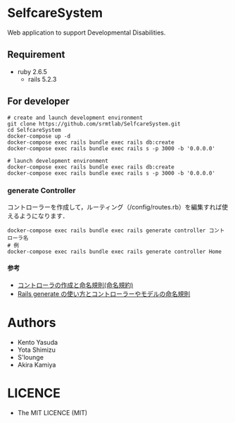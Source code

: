 SelfcareSystem
====
Web application to support Developmental Disabilities.

## Requirement
- ruby 2.6.5
    - rails 5.2.3

## For developer
```
# create and launch development environment
git clone https://github.com/srmtlab/SelfcareSystem.git
cd SelfcareSystem
docker-compose up -d
docker-compose exec rails bundle exec rails db:create
docker-compose exec rails bundle exec rails s -p 3000 -b '0.0.0.0'

# launch development environment
docker-compose exec rails bundle exec rails db:create
docker-compose exec rails bundle exec rails s -p 3000 -b '0.0.0.0'
```

### generate Controller
コントローラーを作成して，ルーティング（/config/routes.rb）を編集すれば使えるようになります．
```
docker-compose exec rails bundle exec rails generate controller コントローラ名
# 例
docker-compose exec rails bundle exec rails generate controller Home
```
#### 参考
- [コントローラの作成と命名規則(命名規約)](https://www.javadrive.jp/rails/controller/index1.html)
- [Rails generate の使い方とコントローラーやモデルの命名規則](https://qiita.com/higeaaa/items/96c708d01a3dbb161f20)

# Authors
- Kento Yasuda
- Yota Shimizu
- S'lounge
- Akira Kamiya
  
# LICENCE
- The MIT LICENCE (MIT)

